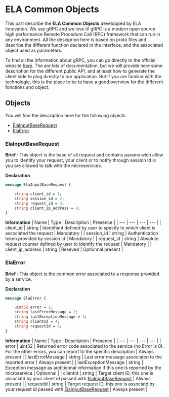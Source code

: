# ELA Common Objects
This part describe the **ELA Common Objects** developped by ELA Innovation. We use gRPC and we love it! gRPC is a modern open source high performance Remote Procedure Call (RPC) framework that can run in any environment. All the desciprion here is based on proto files and describe the different function declared in the interface, and the associated object used as parameters.

To find all the information about gRPC, you can go directly to the official website [here][here_grpc]. The are lots of documentation, but we will provide here some description for the different public API, and at least how to generate the client side to plug directly to our application. But if you are familiar with the technologie, this is the place to be to have a good overview for the different fonctions and object.

## Objects
You will find the description here for the following objects
- [ElaInputBaseRequest](#elainputbaserequest)
- [ElaError](#elaerror)

### ElaInputBaseRequest
**Brief** : This object is the base of all request and contains params wich allow you to identify your request, your client or to notify through session Id is you are allowed to talk with the microservices.

**Declaration** 
```proto
message ElaInputBaseRequest {

	string client_id = 1;
	string session_id = 2;
	string request_id = 3;
	string client_ip_address = 4;
}
````

**Information**
| Name | Type | Description | Presence |
| --- | --- | --- | --- |
| client_id | string | Identifiant defined by user to specify to which client is associated the request | Mandatory |
| session_id | string | Authentication token provided by session Id | Mandatory |
| request_id | string | Absolute request counter defined by user to identify the request | Mandatory |
| client_ip_address | string | Reseved | Optionnal present |


### ElaError
**Brief** : This object is the common error associated to a response provided by a service.

**Declaration** 
```proto
message ElaError {

	uint32 error = 1;
	string lastErrorMessage = 2;
	string lastExceptionMessage = 3;
	string clientId = 4;
	string requestId = 5;
}
````

**Information**
| Name | Type | Description | Presence |
| --- | --- | --- | --- |
| error | uint32 | Returned error code associated to the service (no Error is 0). For the other errors, you can report to the specific description | Always present |
| lastErrorMessage | string | Last error message associated to the reported error | Always present |
| lastExceptionMessage | string | Exception message as additionnal information if this one is reported by the microservice | Optionnal |
| clientId | string | Target client ID, this one is associatd by your client id passed with [ElaInputBaseRequest](#elainputbaserequest) | Always present |
| requestId | string | Target request ID, this one is associatd by your request id passed with [ElaInputBaseRequest](#elainputbaserequest)  | Always present |

[here_grpc]: https://grpc.io
